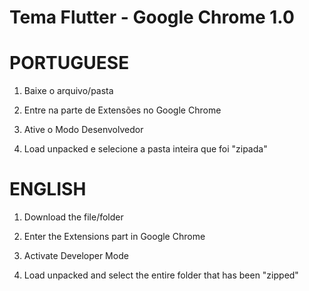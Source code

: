# Tema Flutter - Google Chrome 1.0

# PORTUGUESE

1. Baixe o arquivo/pasta

2. Entre na parte de Extensões no Google Chrome

3. Ative o Modo Desenvolvedor

4. Load unpacked e selecione a pasta inteira que foi "zipada"


# ENGLISH

1. Download the file/folder

2. Enter the Extensions part in Google Chrome

3. Activate Developer Mode

4. Load unpacked and select the entire folder that has been "zipped"
